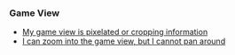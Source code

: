 ### Game View
- [My game view is pixelated or cropping information](Game%20View/Game%20View%20Zoom.md)  
- [I can zoom into the game view, but I cannot pan around](Game%20View/Game%20View%20Pan.md)